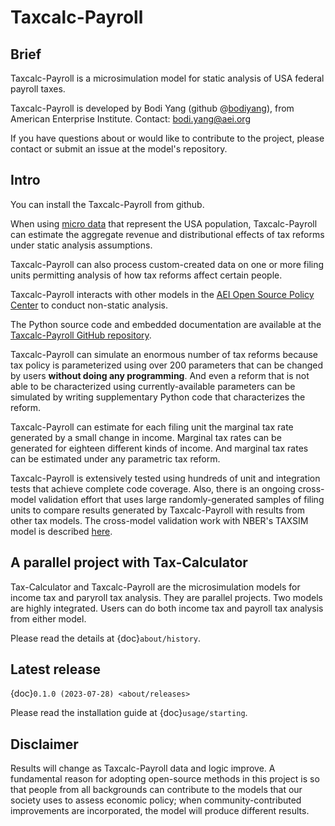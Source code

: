 Taxcalc-Payroll
==============

## Brief

Taxcalc-Payroll is a microsimulation model for static analysis of
USA federal payroll taxes.

Taxcalc-Payroll is developed by Bodi Yang (github @[bodiyang](https://github.com/bodiyang)), 
from American Enterprise Institute. Contact: bodi.yang@aei.org

If you have questions about or would like to contribute to the project, please contact or 
submit an issue at the model's repository.

## Intro

You can install the Taxcalc-Payroll from github.  

When using
[micro data](https://github.com/PSLmodels/taxdata#about-taxdata-repository)
that represent the USA population, Taxcalc-Payroll can estimate the aggregate
revenue and distributional effects of tax reforms under static analysis
assumptions.

Taxcalc-Payroll can also process custom-created data on one or more filing
units permitting analysis of how tax reforms affect certain people.

Taxcalc-Payroll interacts with other models in the
[AEI Open Source Policy Center](https://www.ospc.org/) to conduct non-static
analysis.

The Python source code and embedded documentation are available at the
[Taxcalc-Payroll GitHub repository](https://github.com/bodiyang/Taxcalc-Payroll).

Taxcalc-Payroll can simulate an enormous number of tax reforms because tax policy
is parameterized using over 200 parameters that can be changed by users
**without doing any programming**.
And even a reform that is not able to be characterized using
currently-available parameters can be simulated by writing supplementary Python
code that characterizes the reform.

Taxcalc-Payroll can estimate for each filing unit the marginal tax rate
generated by a small change in income.
Marginal tax rates can be generated for eighteen different kinds of income.
And marginal tax rates can be estimated under any parametric tax reform.

Taxcalc-Payroll is extensively tested using hundreds of unit and integration
tests that achieve complete code coverage.
Also, there is an ongoing cross-model validation effort that uses large
randomly-generated samples of filing units to compare results generated by
Taxcalc-Payroll with results from other tax models.
The cross-model validation work with NBER's TAXSIM model is described
[here](https://github.com/PSLmodels/Tax-Calculator/tree/master/taxcalc/validation).

## A parallel project with Tax-Calculator

Tax-Calculator and Taxcalc-Payroll are the microsimulation models for income tax and paryroll tax analysis.
They are parallel projects. Two models are highly integrated. Users can do both income tax and payroll tax 
analysis from either model.

Please read the details at {doc}`about/history`.

## Latest release

{doc}`0.1.0 (2023-07-28) <about/releases>`

Please read the installation guide at {doc}`usage/starting`.

## Disclaimer

Results will change as Taxcalc-Payroll data and logic improve.
A fundamental reason for adopting open-source methods in this project is so
that people from all backgrounds can contribute to the models that our society
uses to assess economic policy; when community-contributed improvements are
incorporated, the model will produce different results.

